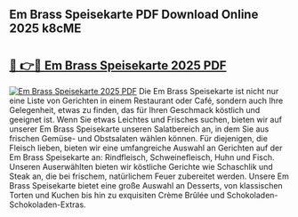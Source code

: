 ## Em Brass Speisekarte PDF Download Online 2025 k8cME

# <h2><a href="http://gcdt69y.nevu.top/?p=Em+Brass+Speisekarte">🔗 👉🔴 Em Brass Speisekarte 2025 PDF</a></h2>

[![Em Brass Speisekarte 2025 PDF](https://i.imgur.com/dBaPXMq.png)](http://gcdt69y.nevu.top/?p=Em+Brass+Speisekarte)
Die Em Brass Speisekarte ist nicht nur eine Liste von Gerichten in einem Restaurant oder Café, sondern auch Ihre Gelegenheit, etwas zu finden, das für Ihren Geschmack köstlich und geeignet ist. Wenn Sie etwas Leichtes und Frisches suchen, bieten wir auf unserer Em Brass Speisekarte unseren Salatbereich an, in dem Sie aus frischen Gemüse- und Obstsalaten wählen können. Für diejenigen, die Fleisch lieben, bieten wir eine umfangreiche Auswahl an Gerichten auf der Em Brass Speisekarte an: Rindfleisch, Schweinefleisch, Huhn und Fisch. Unseren Auserwählten bieten wir köstliche Gerichte wie Schaschlik und Steak an, die bei frischem, natürlichem Feuer zubereitet werden. Unsere Em Brass Speisekarte bietet eine große Auswahl an Desserts, von klassischen Torten und Kuchen bis hin zu exquisiten Crème Brûlée und Schokoladen-Schokoladen-Extras.
